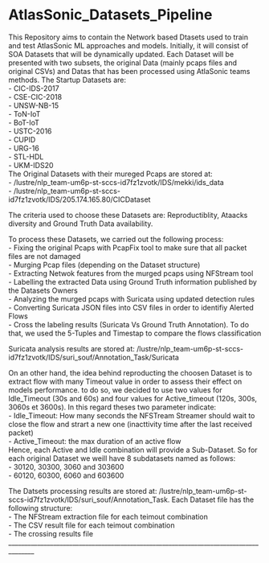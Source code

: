 # AtlasSonic_Datasets_Pipeline <br />
This Repository aims to contain the Network based Dtasets used to train and test AtlasSonic ML approaches and models. Initially, it will consist of SOA Datasets that will be dynamically updated. Each Dataset will be presented with two subsets, the original Data (mainly pcaps files and original CSVs) and Datas that has been processed using AtlaSonic teams methods. 
The Startup Datasets are: <br /> 
                        - CIC-IDS-2017 <br />
                        - CSE-CIC-2018 <br />
                        - UNSW-NB-15 <br />
                        - ToN-IoT <br />
                        - BoT-IoT <br />
                        - USTC-2016 <br />
                        - CUPID <br />
                        - URG-16 <br />
                        - STL-HDL <br />
                        - UKM-IDS20 <br />
 The Original Datasets with their mureged Pcaps are stored at: <br />
                        - /lustre/nlp_team-um6p-st-sccs-id7fz1zvotk/IDS/mekki/ids_data <br />
                        - /lustre/nlp_team-um6p-st-sccs-id7fz1zvotk/IDS/205.174.165.80/CICDataset <br />
 
 The criteria used to choose these Datasets are: Reproductiblity, Ataacks diversity and Ground Truth Data availability. <br />
 
 To process these Datasets, we carried out the following process: <br />
                        - Fixing the original Pcaps with PcapFix tool to make sure that all packet files are not damaged <br />
                        - Murging Pcap files (depending on the Dataset structure) <br />
                        - Extracting Netwok features from the murged pcaps using NFStream tool <br />
                        - Labelling the extracted Data using Ground Truth information published by the Datasets Owners <br />
                        - Analyzing the murged pcaps with Suricata using updated detection rules <br />
                        - Converting Suricata JSON files into CSV files in order to identifiy Alerted Flows <br />
                        - Cross the labeling results (Suricata Vs Ground Truth Annotation). To do that, we used the 5-Tuples and Timestap to                                  compare the flows classification <br />

Suricata analysis results are stored at: /lustre/nlp_team-um6p-st-sccs-id7fz1zvotk/IDS/suri_souf/Annotation_Task/Suricata <br />

On an other hand, the idea behind reproducting the choosen Dataset is to extract flow with many Timeout value in order to assess their effect on models performance. to do so, we decided to use two values for Idle_Timeout (30s and 60s) and four values for Active_timeout (120s, 300s,  3060s et 3600s). In this regard theses two parameter indicate: <br />
                        - Idle_Timeout: How many seconds the NFSTream Streamer should wait to close the flow and strart a new one (inacttivity                             time after the last received packet) <br />
                        - Active_Timeout: the max duration of an active flow <br />
Hence, each Active and Idle combination will provide a Sub-Dataset. So for each original Dataset we weill have 8 subdatasets named as follows: <br />
                        - 30120, 30300, 3060 and 303600 <br />
                        - 60120, 60300, 6060 and 603600 <br />
                    
The Datsets processing results are stored at: /lustre/nlp_team-um6p-st-sccs-id7fz1zvotk/IDS/suri_souf/Annotation_Task. Each Dataset file has the following structure: <br />
                        - The NFStream extraction file for each teimout combination <br />
                        - The CSV result file for each teimout combination <br />
                        - The crossing results file <br />
                        ______________________________________________________________________________________
